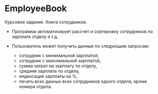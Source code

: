 # EmployeeBook
Курсовое задание. Книга сотрудников.

- Программа автоматизирует рассчет и сортировку сотрудников по зарплате отделу и т.д.

- Пользователь может получить данные по следующим запросам:
  - сотрудник с минимальной зарплатой,
  - сотрудник с максимальной зарплатой,
  - сумма затрат на зарплату по отделу,
  - средняя зарплата по отделу,
  - индексация зарплаты на %,
  - печать всех данных всех сотрудников одного отдела, кроме номера отдела.
